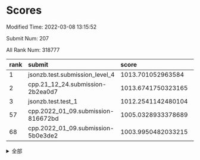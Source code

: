 # Scores

Modified Time: 2022-03-08 13:15:52

Submit Num: 207

All Rank Num: 318777

| rank |               submit               |       score        |       sigma        | pk_num |
| :--- | :--------------------------------- | :----------------- | :----------------- | :----- |
| 1    | jsonzb.test.submission_level_4     | 1013.701052963584  | 0.8185756990632861 | 6154   |
| 2    | cpp.21_12_24.submission-2b2ea0d7   | 1013.6741750323165 | 0.8280112680803278 | 6159   |
| 3    | jsonzb.test.test_1                 | 1012.2541142480104 | 0.8046228495802161 | 6158   |
| 57   | cpp.2022_01_09.submission-816672bd | 1005.0328933378689 | 0.7183110613936691 | 6158   |
| 68   | cpp.2022_01_09.submission-5b0e3de2 | 1003.9950482033215 | 0.7154718690301279 | 6161   |


<details>
<summary>全部</summary>

| rank |                 submit                 |       score        |       sigma        | pk_num |
| :--- | :------------------------------------- | :----------------- | :----------------- | :----- |
| 1    | jsonzb.test.submission_level_4         | 1013.701052963584  | 0.8185756990632861 | 6154   |
| 2    | cpp.21_12_24.submission-2b2ea0d7       | 1013.6741750323165 | 0.8280112680803278 | 6159   |
| 3    | jsonzb.test.test_1                     | 1012.2541142480104 | 0.8046228495802161 | 6158   |
| 4    | gobigger.level_3.submission_level_3_19 | 1012.1680047989076 | 0.7824189823588933 | 6163   |
| 5    | gobigger.level_3.submission_level_3_39 | 1011.5399798493373 | 0.7614707977167006 | 6163   |
| 6    | gobigger.level_3.submission_level_3_38 | 1011.445716457992  | 0.7885263540186754 | 6155   |
| 7    | gobigger.level_3.submission_level_3_7  | 1011.2681303209374 | 0.782649399398471  | 6164   |
| 8    | gobigger.level_3.submission_level_3_5  | 1011.1472084843994 | 0.7655747556430966 | 6157   |
| 9    | gobigger.level_3.submission_level_3_18 | 1011.1302330094974 | 0.7613603925330976 | 6161   |
| 10   | gobigger.level_3.submission_level_3_47 | 1011.1104370097449 | 0.7731603680053484 | 6164   |
| 11   | gobigger.level_3.submission_level_3_17 | 1011.0707868961861 | 0.7717452945267153 | 6163   |
| 12   | gobigger.level_3.submission_level_3_43 | 1011.0243163585295 | 0.7466920689074691 | 6163   |
| 13   | gobigger.level_3.submission_level_3_27 | 1011.0095714546954 | 0.7652985415865314 | 6160   |
| 14   | gobigger.level_3.submission_level_3_8  | 1010.996142407252  | 0.7547882406680777 | 6161   |
| 15   | gobigger.level_3.submission_level_3_6  | 1010.9458743260611 | 0.7580036036616951 | 6164   |
| 16   | gobigger.level_3.submission_level_3_2  | 1010.7397763919428 | 0.7512117664536548 | 6159   |
| 17   | gobigger.level_3.submission_level_3_48 | 1010.6503657506255 | 0.7645100255427156 | 6164   |
| 18   | gobigger.level_3.submission_level_3_11 | 1010.5567091141792 | 0.7560055239311556 | 6158   |
| 19   | gobigger.level_3.submission_level_3_21 | 1010.4744075489466 | 0.7611773371035806 | 6160   |
| 20   | gobigger.level_3.submission_level_3_13 | 1010.2008508394197 | 0.7696878976203092 | 6164   |
| 21   | gobigger.level_3.submission_level_3_31 | 1010.1980647687345 | 0.7624466991717516 | 6163   |
| 22   | gobigger.level_3.submission_level_3_10 | 1010.1611434782769 | 0.7619889677599712 | 6161   |
| 23   | gobigger.level_3.submission_level_3_35 | 1010.1161562203378 | 0.7802097711622324 | 6161   |
| 24   | gobigger.level_3.submission_level_3_14 | 1010.0984106782197 | 0.7726626157961707 | 6159   |
| 25   | gobigger.level_3.submission_level_3_45 | 1010.0694664388618 | 0.7424518868684324 | 6163   |
| 26   | gobigger.level_3.submission_level_3_20 | 1010.0548057088495 | 0.7737119338948835 | 6161   |
| 27   | gobigger.level_3.submission_level_3_3  | 1010.0024525256977 | 0.7640353838380801 | 6158   |
| 28   | gobigger.level_3.submission_level_3_37 | 1009.897346008724  | 0.751422893422717  | 6160   |
| 29   | gobigger.level_3.submission_level_3_15 | 1009.7678787683209 | 0.7473972227667789 | 6160   |
| 30   | gobigger.level_3.submission_level_3_24 | 1009.7286260314274 | 0.7626510238308091 | 6161   |
| 31   | gobigger.level_3.submission_level_3_49 | 1009.6873605321534 | 0.7643695850301762 | 6157   |
| 32   | gobigger.level_3.submission_level_3_28 | 1009.6101626053371 | 0.759402634472869  | 6160   |
| 33   | gobigger.level_3.submission_level_3_33 | 1009.576067677075  | 0.7707368810915929 | 6157   |
| 34   | gobigger.level_3.submission_level_3_46 | 1009.5480720047384 | 0.7475227222631885 | 6161   |
| 35   | gobigger.level_3.submission_level_3_41 | 1009.4624870518045 | 0.7469192689714448 | 6164   |
| 36   | gobigger.level_3.submission_level_3_26 | 1009.4512639929353 | 0.7477209181850114 | 6158   |
| 37   | gobigger.level_3.submission_level_3_22 | 1009.440403646194  | 0.7593021453140056 | 6161   |
| 38   | gobigger.level_3.submission_level_3_44 | 1009.4198901878856 | 0.7697288052970512 | 6158   |
| 39   | gobigger.level_3.submission_level_3_25 | 1009.1970862242492 | 0.7454878357358338 | 6162   |
| 40   | gobigger.level_3.submission_level_3_29 | 1009.1561330992697 | 0.7296030332701361 | 6158   |
| 41   | gobigger.level_3.submission_level_3_32 | 1009.1550770604655 | 0.7585006469396853 | 6163   |
| 42   | gobigger.level_3.submission_level_3_4  | 1008.929411339662  | 0.7587180256552839 | 6160   |
| 43   | gobigger.level_3.submission_level_3_30 | 1008.910646154563  | 0.7478324282383009 | 6156   |
| 44   | gobigger.level_3.submission_level_3_0  | 1008.8181887385032 | 0.7543948485016435 | 6163   |
| 45   | gobigger.level_3.submission_level_3_23 | 1008.7740485166465 | 0.7366800261789538 | 6159   |
| 46   | gobigger.level_3.submission_level_3_9  | 1008.7480129412531 | 0.7558314107624259 | 6161   |
| 47   | gobigger.level_3.submission_level_3_34 | 1008.5573044068273 | 0.7396764441185988 | 6158   |
| 48   | gobigger.level_3.submission_level_3_1  | 1008.4650923710278 | 0.7451342885609721 | 6159   |
| 49   | gobigger.level_3.submission_level_3_36 | 1008.4081257674528 | 0.7453976383262152 | 6162   |
| 50   | gobigger.level_3.submission_level_3_12 | 1008.2004971409527 | 0.7349370064313417 | 6156   |
| 51   | gobigger.level_3.submission_level_3_42 | 1008.1913557356424 | 0.7363242957064109 | 6156   |
| 52   | gobigger.level_3.submission_level_3_40 | 1008.0686183584398 | 0.7385974190792941 | 6160   |
| 53   | gobigger.level_3.submission_level_3_16 | 1007.7334011266237 | 0.7446625779273234 | 6165   |
| 54   | gobigger.level_1.submission_level_1_6  | 1005.5129567677136 | 0.7446067247549438 | 6158   |
| 55   | gobigger.level_1.submission_level_1_46 | 1005.4422259421247 | 0.7216404539846637 | 6161   |
| 56   | gobigger.level_1.submission_level_1_22 | 1005.3219672500429 | 0.7153348870282207 | 6154   |
| 57   | cpp.2022_01_09.submission-816672bd     | 1005.0328933378689 | 0.7183110613936691 | 6158   |
| 58   | gobigger.level_1.submission_level_1_38 | 1004.6182195403991 | 0.7222292576117446 | 6159   |
| 59   | gobigger.level_1.submission_level_1_1  | 1004.4626989015593 | 0.7220158253907867 | 6156   |
| 60   | gobigger.level_1.submission_level_1_21 | 1004.347567642393  | 0.7146544998545994 | 6160   |
| 61   | gobigger.level_1.submission_level_1_29 | 1004.3122224126154 | 0.7038683308905644 | 6162   |
| 62   | gobigger.level_1.submission_level_1_4  | 1004.1760357706064 | 0.7072081799301652 | 6165   |
| 63   | gobigger.level_1.submission_level_1_34 | 1004.1384843893003 | 0.7177257401794899 | 6159   |
| 64   | gobigger.level_1.submission_level_1_37 | 1004.1306633934724 | 0.7346155114682048 | 6154   |
| 65   | gobigger.level_1.submission_level_1_49 | 1004.0446132618583 | 0.7238646010772091 | 6161   |
| 66   | gobigger.level_1.submission_level_1_33 | 1004.0048192664893 | 0.7131012313842697 | 6156   |
| 67   | gobigger.level_1.submission_level_1_5  | 1003.9966423064619 | 0.7090749654573302 | 6159   |
| 68   | cpp.2022_01_09.submission-5b0e3de2     | 1003.9950482033215 | 0.7154718690301279 | 6161   |
| 69   | gobigger.level_1.submission_level_1_32 | 1003.9403119689131 | 0.7126250339998248 | 6161   |
| 70   | gobigger.level_1.submission_level_1_16 | 1003.8345405470958 | 0.7210249622900279 | 6158   |
| 71   | gobigger.level_1.submission_level_1_24 | 1003.7113392595514 | 0.7204316261622725 | 6161   |
| 72   | gobigger.level_1.submission_level_1_17 | 1003.7090682448825 | 0.72503346591631   | 6160   |
| 73   | gobigger.level_1.submission_level_1_13 | 1003.6203050456511 | 0.7092620087212145 | 6161   |
| 74   | gobigger.level_1.submission_level_1_39 | 1003.4916997169913 | 0.7337583618684087 | 6162   |
| 75   | gobigger.level_1.submission_level_1_26 | 1003.4837605239236 | 0.7213558203362547 | 6163   |
| 76   | gobigger.level_1.submission_level_1_8  | 1003.4547856366016 | 0.7251812181247512 | 6155   |
| 77   | gobigger.level_1.submission_level_1_19 | 1003.4209984346569 | 0.7054701449593411 | 6157   |
| 78   | gobigger.level_1.submission_level_1_3  | 1003.4095054106683 | 0.7066995300801181 | 6163   |
| 79   | gobigger.level_1.submission_level_1_14 | 1003.4017239793977 | 0.7068034561075764 | 6158   |
| 80   | gobigger.level_1.submission_level_1_11 | 1003.256873394935  | 0.7190103810238767 | 6166   |
| 81   | gobigger.level_1.submission_level_1_7  | 1003.2155980312846 | 0.7206831495227127 | 6163   |
| 82   | gobigger.level_1.submission_level_1_40 | 1003.1890408152913 | 0.7058165942822471 | 6163   |
| 83   | gobigger.level_1.submission_level_1_2  | 1003.1834852799558 | 0.7188574835196296 | 6155   |
| 84   | gobigger.level_1.submission_level_1_47 | 1003.172918419332  | 0.7031599316463545 | 6157   |
| 85   | gobigger.level_1.submission_level_1_25 | 1003.0984158456147 | 0.7278836645860236 | 6156   |
| 86   | gobigger.level_1.submission_level_1_28 | 1003.0614480891652 | 0.7176454528502759 | 6159   |
| 87   | gobigger.level_1.submission_level_1_35 | 1003.0334864504138 | 0.7113855037136807 | 6162   |
| 88   | gobigger.level_1.submission_level_1_48 | 1003.0313555142632 | 0.718292889658111  | 6161   |
| 89   | gobigger.level_1.submission_level_1_12 | 1003.0155004917402 | 0.7130029355587005 | 6158   |
| 90   | gobigger.level_1.submission_level_1_30 | 1002.8810723550334 | 0.7251408411270229 | 6160   |
| 91   | gobigger.level_1.submission_level_1_23 | 1002.8335514191485 | 0.7155544190528151 | 6159   |
| 92   | gobigger.level_1.submission_level_1_44 | 1002.789433038923  | 0.7152353350957542 | 6160   |
| 93   | gobigger.level_1.submission_level_1_27 | 1002.6698871906896 | 0.705469276613703  | 6163   |
| 94   | gobigger.level_1.submission_level_1_42 | 1002.6531063481618 | 0.7191322203083154 | 6161   |
| 95   | gobigger.level_1.submission_level_1_15 | 1002.5359298327088 | 0.7093565105144843 | 6163   |
| 96   | gobigger.level_1.submission_level_1_45 | 1002.5067729176104 | 0.7300541585485117 | 6165   |
| 97   | gobigger.level_1.submission_level_1_18 | 1002.4982363310377 | 0.7196995027221204 | 6160   |
| 98   | gobigger.level_1.submission_level_1_43 | 1002.4890583345808 | 0.7236497282757692 | 6162   |
| 99   | gobigger.level_1.submission_level_1_9  | 1002.2982935615572 | 0.7213430841309887 | 6161   |
| 100  | gobigger.level_1.submission_level_1_31 | 1002.1601144217655 | 0.7105486134630874 | 6158   |
| 101  | gobigger.level_1.submission_level_1_10 | 1002.1306705502004 | 0.7227408768324263 | 6161   |
| 102  | gobigger.level_1.submission_level_1_0  | 1002.0740667242121 | 0.702985331539514  | 6161   |
| 103  | gobigger.level_1.submission_level_1_36 | 1002.0541579432013 | 0.704268025818503  | 6163   |
| 104  | gobigger.level_1.submission_level_1_20 | 1001.7401755204558 | 0.7214884109394445 | 6159   |
| 105  | gobigger.level_1.submission_level_1_41 | 1001.1450410014213 | 0.7094478826902654 | 6161   |
| 106  | gobigger.random.submission_random_36   | 997.5579140414125  | 0.7127132275782989 | 6163   |
| 107  | gobigger.random.submission_random_0    | 997.5389027182047  | 0.7153556417957487 | 6159   |
| 108  | gobigger.random.submission_random_17   | 997.4030028348565  | 0.7062299218335444 | 6159   |
| 109  | gobigger.random.submission_random_5    | 997.24929261421    | 0.709872636280412  | 6156   |
| 110  | gobigger.random.submission_random_23   | 997.2365154417566  | 0.7125155259419912 | 6161   |
| 111  | gobigger.random.submission_random_20   | 996.995495490313   | 0.711476475693004  | 6165   |
| 112  | gobigger.random.submission_random_42   | 996.7531700623006  | 0.7098343480008658 | 6154   |
| 113  | gobigger.random.submission_random_41   | 996.6667378723691  | 0.7137085502065692 | 6159   |
| 114  | gobigger.random.submission_random_18   | 996.5539693750619  | 0.7241772261215378 | 6159   |
| 115  | gobigger.random.submission_random_32   | 996.5530367368607  | 0.7194664312986914 | 6162   |
| 116  | gobigger.random.submission_random_4    | 996.534333312592   | 0.7111417668107616 | 6160   |
| 117  | gobigger.random.submission_random_21   | 996.5298717467555  | 0.7166802741854476 | 6166   |
| 118  | gobigger.random.submission_random_28   | 996.4804892731627  | 0.7049510125269159 | 6162   |
| 119  | gobigger.random.submission_random_3    | 996.4674299351088  | 0.6987292188838191 | 6163   |
| 120  | gobigger.random.submission_random_2    | 996.3976835329879  | 0.7131933221290541 | 6160   |
| 121  | gobigger.random.submission_random_13   | 996.3795903054032  | 0.7157392300426627 | 6159   |
| 122  | gobigger.random.submission_random_24   | 996.3494875053779  | 0.7090378293955834 | 6158   |
| 123  | gobigger.random.submission_random_26   | 996.3131012206176  | 0.71093509281185   | 6161   |
| 124  | gobigger.random.submission_random_46   | 996.2738200671791  | 0.7053568825092241 | 6160   |
| 125  | gobigger.random.submission_random_34   | 996.2736273283102  | 0.7072114100798523 | 6165   |
| 126  | gobigger.random.submission_random_1    | 996.271349939354   | 0.7032111439079715 | 6162   |
| 127  | gobigger.random.submission_random_38   | 996.2052818413954  | 0.7129428408598362 | 6157   |
| 128  | gobigger.random.submission_random_30   | 996.1478933660668  | 0.7039735633729515 | 6159   |
| 129  | gobigger.random.submission_random_15   | 996.0152708111725  | 0.7144407115130753 | 6163   |
| 130  | gobigger.random.submission_random_37   | 996.004062798999   | 0.7107916278535884 | 6157   |
| 131  | gobigger.random.submission_random_25   | 995.9713329840126  | 0.7118773400148287 | 6162   |
| 132  | gobigger.random.submission_random_10   | 995.9248490372066  | 0.699860570406972  | 6160   |
| 133  | gobigger.random.submission_random_19   | 995.874289562047   | 0.7295951845889829 | 6156   |
| 134  | gobigger.random.submission_random_16   | 995.8148301434848  | 0.7260230158365808 | 6159   |
| 135  | gobigger.random.submission_random_22   | 995.787541681264   | 0.6982859506966255 | 6158   |
| 136  | gobigger.random.submission_random_47   | 995.7751335292506  | 0.7123768850975856 | 6161   |
| 137  | gobigger.random.submission_random_6    | 995.7479409342145  | 0.7144265718055813 | 6159   |
| 138  | gobigger.random.submission_random_12   | 995.7017571445956  | 0.718402194353638  | 6157   |
| 139  | gobigger.random.submission_random_11   | 995.6930661640608  | 0.7013319198563999 | 6164   |
| 140  | gobigger.random.submission_random_29   | 995.6291008324785  | 0.7086573486778815 | 6161   |
| 141  | gobigger.random.submission_random_40   | 995.6160014597973  | 0.7057479748965895 | 6157   |
| 142  | gobigger.random.submission_random_31   | 995.5841756427194  | 0.7058640752622054 | 6162   |
| 143  | gobigger.random.submission_random_43   | 995.385624338927   | 0.7273492629237218 | 6161   |
| 144  | gobigger.random.submission_random_27   | 995.368266263351   | 0.7258112569063261 | 6162   |
| 145  | gobigger.random.submission_random_8    | 995.28774146969    | 0.7221851936450767 | 6164   |
| 146  | gobigger.random.submission_random_48   | 995.2709374624505  | 0.7175940401441813 | 6160   |
| 147  | gobigger.random.submission_random_39   | 995.2555693192293  | 0.714402821880708  | 6160   |
| 148  | gobigger.random.submission_random_7    | 995.2136169841735  | 0.722681292564709  | 6160   |
| 149  | gobigger.random.submission_random_14   | 995.187959073248   | 0.6976691320979852 | 6160   |
| 150  | gobigger.level_2.submission_level_2_42 | 994.7590515650102  | 0.7350499928777423 | 6161   |
| 151  | gobigger.random.submission_random_44   | 994.7576693696958  | 0.7174030398670178 | 6160   |
| 152  | gobigger.random.submission_random_33   | 994.6827823351163  | 0.6974172361148246 | 6162   |
| 153  | gobigger.random.submission_random_49   | 994.6056808321171  | 0.7028613081325892 | 6159   |
| 154  | gobigger.random.submission_random_45   | 994.5454802106157  | 0.7008107099839065 | 6157   |
| 155  | gobigger.random.submission_random_35   | 994.3130792937955  | 0.7214772464804524 | 6162   |
| 156  | gobigger.level_2.submission_level_2_14 | 994.1743269986217  | 0.7407881060458522 | 6154   |
| 157  | gobigger.random.submission_random_9    | 993.7148363918724  | 0.7421885252698788 | 6158   |
| 158  | gobigger.level_2.submission_level_2_38 | 993.5390520498968  | 0.7347930485983524 | 6157   |
| 159  | gobigger.level_2.submission_level_2_25 | 993.4434461968835  | 0.7408392529092366 | 6161   |
| 160  | gobigger.level_2.submission_level_2_10 | 993.2484015795942  | 0.7429154636207068 | 6155   |
| 161  | gobigger.level_2.submission_level_2_30 | 993.1810422118621  | 0.739729906500905  | 6157   |
| 162  | gobigger.level_2.submission_level_2_27 | 993.0589117061076  | 0.7393239478565856 | 6164   |
| 163  | gobigger.level_2.submission_level_2_37 | 993.0188612732035  | 0.7456280301163924 | 6157   |
| 164  | gobigger.level_2.submission_level_2_7  | 993.0120171883282  | 0.7377622167555045 | 6160   |
| 165  | gobigger.level_2.submission_level_2_9  | 993.0016735968095  | 0.7541728229849309 | 6164   |
| 166  | gobigger.level_2.submission_level_2_15 | 992.9979550242884  | 0.7282466892616289 | 6158   |
| 167  | gobigger.level_2.submission_level_2_44 | 992.9196798945461  | 0.7420304446749552 | 6160   |
| 168  | gobigger.level_2.submission_level_2_2  | 992.9123893735392  | 0.7388548374023183 | 6157   |
| 169  | gobigger.level_2.submission_level_2_20 | 992.8492263258102  | 0.7398527922844077 | 6160   |
| 170  | gobigger.level_2.submission_level_2_33 | 992.7349553840576  | 0.755048049140545  | 6161   |
| 171  | gobigger.level_2.submission_level_2_48 | 992.696105124605   | 0.7424889446055059 | 6163   |
| 172  | gobigger.level_2.submission_level_2_31 | 992.6731880506044  | 0.7473771118089938 | 6161   |
| 173  | gobigger.level_2.submission_level_2_43 | 992.5321427390343  | 0.742045556840284  | 6158   |
| 174  | gobigger.level_2.submission_level_2_13 | 992.4787534536587  | 0.7339188041513339 | 6160   |
| 175  | gobigger.level_2.submission_level_2_21 | 992.4543471339623  | 0.7390671943008221 | 6162   |
| 176  | gobigger.level_2.submission_level_2_49 | 992.4110822846744  | 0.7434941381035753 | 6161   |
| 177  | gobigger.level_2.submission_level_2_11 | 992.4076601178348  | 0.7250712331596229 | 6157   |
| 178  | gobigger.level_2.submission_level_2_3  | 992.3704074755804  | 0.7470077747516053 | 6162   |
| 179  | gobigger.level_2.submission_level_2_18 | 992.2982325640564  | 0.7474367679562328 | 6161   |
| 180  | gobigger.level_2.submission_level_2_1  | 992.248295443976   | 0.7420488341427286 | 6161   |
| 181  | gobigger.level_2.submission_level_2_26 | 992.2381799805274  | 0.7425334428017883 | 6162   |
| 182  | gobigger.level_2.submission_level_2_32 | 992.2062362387231  | 0.7524885756626737 | 6156   |
| 183  | gobigger.level_2.submission_level_2_5  | 992.1749651168058  | 0.7532717577240042 | 6156   |
| 184  | gobigger.level_2.submission_level_2_40 | 992.1642557635388  | 0.760947415851283  | 6160   |
| 185  | gobigger.level_2.submission_level_2_4  | 992.0090694015254  | 0.7223731156598492 | 6153   |
| 186  | gobigger.level_2.submission_level_2_17 | 991.9181677579649  | 0.763551239168345  | 6159   |
| 187  | gobigger.level_2.submission_level_2_35 | 991.8642106505367  | 0.743686899287019  | 6160   |
| 188  | gobigger.level_2.submission_level_2_28 | 991.8376239981684  | 0.7654374014569248 | 6158   |
| 189  | gobigger.level_2.submission_level_2_22 | 991.5025933419373  | 0.7572025524963768 | 6156   |
| 190  | gobigger.level_2.submission_level_2_46 | 991.3865883622506  | 0.7871651384851903 | 6159   |
| 191  | gobigger.level_2.submission_level_2_16 | 991.3710351459812  | 0.7611487551707836 | 6159   |
| 192  | gobigger.level_2.submission_level_2_19 | 991.3300947715951  | 0.7399120714222452 | 6155   |
| 193  | gobigger.level_2.submission_level_2_29 | 991.3271974511744  | 0.7676530715579013 | 6160   |
| 194  | gobigger.level_2.submission_level_2_41 | 991.2554216290092  | 0.7486698046340216 | 6162   |
| 195  | gobigger.level_2.submission_level_2_47 | 991.2511713061328  | 0.7477971828070401 | 6159   |
| 196  | gobigger.level_2.submission_level_2_23 | 991.2021662443404  | 0.7501038339037414 | 6161   |
| 197  | gobigger.level_2.submission_level_2_36 | 991.1635694566692  | 0.7554099436085037 | 6160   |
| 198  | gobigger.level_2.submission_level_2_12 | 991.1629743214598  | 0.7366788430283929 | 6162   |
| 199  | gobigger.level_2.submission_level_2_8  | 991.0978756971466  | 0.7610996924071894 | 6164   |
| 200  | gobigger.level_2.submission_level_2_45 | 991.0623915303986  | 0.7684412839506984 | 6158   |
| 201  | gobigger.level_2.submission_level_2_39 | 990.9820702574489  | 0.7508177117796726 | 6160   |
| 202  | gobigger.level_2.submission_level_2_0  | 990.9716322959254  | 0.7556671661932928 | 6160   |
| 203  | gobigger.level_2.submission_level_2_6  | 990.87593343131    | 0.7650770282213807 | 6156   |
| 204  | gobigger.level_2.submission_level_2_34 | 990.8670239215512  | 0.7719103077331586 | 6161   |
| 205  | gobigger.level_2.submission_level_2_24 | 990.6500387919303  | 0.7485843457074607 | 6160   |
| 206  | gobigger.none.submission_none_0        | 978.5664422199394  | 1.3189004097082693 | 6162   |
| 207  | gobigger.none.submission_none_1        | 976.7387091609794  | 1.2780481881069974 | 6157   |

</details>